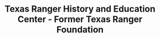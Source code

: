 ---
layout: repo
title: "Texas Ranger History and Education Center - Former Texas Ranger Foundation"
id: 17004
permalink: repos/17004/
---